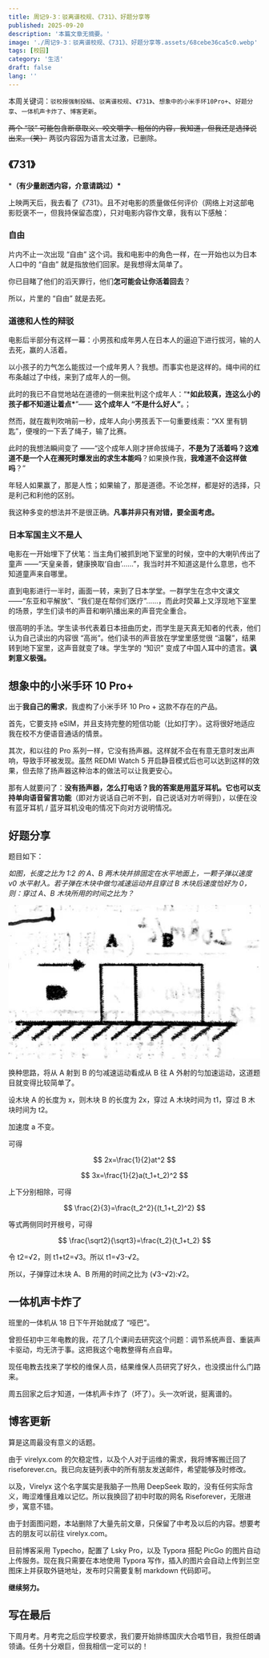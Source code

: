 ```yaml
---
title: 周记9-3：驳离谱校规、《731》、好题分享等
published: 2025-09-20
description: '本篇文章无摘要。'
image: './周记9-3：驳离谱校规、《731》、好题分享等.assets/68cebe36ca5c0.webp'
tags: [校园]
category: '生活'
draft: false 
lang: ''
---
```




本周关键词：`驳校报强制投稿`、`驳离谱校规`、`《731》`、`想象中的小米手环10Pro+`、`好题分享`、`一体机声卡炸了`、`博客更新`。

~~两个 “驳” 可能包含断章取义、咬文嚼字、粗俗的内容，我知道，但我还是选择说出来。（笑）~~
两驳内容因为语言太过激，已删除。

## 《731》

***（有少量剧透内容，介意请跳过）\***

上映两天后，我去看了《731》。且不对电影的质量做任何评价（网络上对这部电影贬褒不一，但我持保留态度），只对电影内容作文章，我有以下感触：

### 自由

片内不止一次出现 “自由” 这个词。我和电影中的角色一样，在一开始也以为日本人口中的 “自由” 就是指放他们回家。是我想得太简单了。

你已目睹了他们的滔天罪行，他们**怎可能会让你活着回去**？

所以，片里的 “自由” 就是去死。

### 道德和人性的辩驳

电影后半部分有这样一幕：小男孩和成年男人在日本人的逼迫下进行拔河，输的人去死，赢的人活着。

以小孩子的力气怎么能拔过一个成年男人？我想。而事实也是这样的。绳中间的红布条越过了中线，来到了成年人的一侧。

此时的我已不自觉地站在道德的一侧来批判这个成年人：“***如此较真，连这么小的孩子都不知道让着点\***”—— **这个成年人 “不是什么好人”**。；

然而，就在裁判吹哨前一秒，成年人向小男孩丢下一句重要线索：“XX 里有钥匙”，便嗖的一下丢了绳子，输了比赛。

此时的我想法瞬间变了 ——“这个成年人刚才拼命拔绳子，**不是为了活着吗？**这**难道不是一个人在濒死时爆发出的求生本能吗**？如果换作我，**我难道不会这样做吗**？”

年轻人如果赢了，那是人性；如果输了，那是道德。不论怎样，都是好的选择，只是利己和利他的区别。

我这种多变的想法并不是很正确。**凡事并非只有对错，要全面考虑。**

### 日本军国主义不是人

电影在一开始埋下了伏笔：当主角们被抓到地下室里的时候，空中的大喇叭传出了童声 ——“天皇亲善，健康换取‘自由’……”，我当时并不知道这是什么意思，也不知道童声来自哪里。

直到电影进行一半时，画面一转，来到了日本学堂。一群学生在念中文课文 ——“东亚和平解放”、“我们是在帮你们医疗”……，而此时荧幕上又浮现地下室里的场景，学生们读书的声音和喇叭播出来的声音完全重合。

很高明的手法。学生读书代表着日本扭曲历史，而学生是天真无知者的代表，他们认为自己读出的内容很 “高尚”。他们读书的声音放在学堂里感觉很 “温馨”，结果转到地下室里，这声音就变了味。学生学的 “知识” 变成了中国人耳中的遗言。**讽刺意义极强。**

## 想象中的小米手环 10 Pro+

出于**我自己的需求**，我虚构了小米手环 10 Pro + 这款不存在的产品。

首先，它要支持 eSIM，并且支持完整的短信功能（比如打字）。这将很好地适应我在校不方便语音通话的情景。

其次，和以往的 Pro 系列一样，它没有扬声器。这样就不会在有意无意时发出声响，导致手环被发现。虽然 REDMI Watch 5 开启静音模式后也可以达到这样的效果，但去除了扬声器这种治本的做法可以让我更安心。

那有人就要问了：**没有扬声器，怎么打电话？**我的答案是用蓝牙耳机。它也可以支持**单向语音留言功能**（即对方说话自己听不到，自己说话对方听得到），以便在没有蓝牙耳机 / 蓝牙耳机没电的情况下向对方说明情况。

## 好题分享

题目如下：

*如图，长度之比为 1:2 的 A、B 两木块并排固定在水平地面上，一颗子弹以速度 v0 水平射入。若子弹在木块中做匀减速运动并且穿过 B 木块后速度恰好为 0，则：穿过 A、B 木块所用的时间之比为？*



![img](./周记9-3：驳离谱校规、《731》、好题分享等.assets/68ceb858cf0c7.webp)



换种思路，将从 A 射到 B 的匀减速运动看成从 B 往 A 外射的匀加速运动，这道题目就变得比较简单了。

设木块 A 的长度为 x，则木块 B 的长度为 2x，穿过 A 木块时间为 t1，穿过 B 木块时间为 t2。

加速度 a 不变。

可得

$$ 2x=\frac{1}{2}at^2 $$

$$ 3x=\frac{1}{2}a(t_1+t_2)^2 $$

上下分别相除，可得

$$ \frac{2}{3}=\frac{t_2^2}{(t_1+t_2)^2} $$

等式两侧同时开根号，可得

$$ \frac{\sqrt2}{\sqrt3}=\frac{t_2}{t_1+t_2} $$

令 t2=√2，则 t1+t2=√3。所以 t1=√3-√2。

所以，子弹穿过木块 A、B 所用的时间之比为 (√3-√2):√2。

## 一体机声卡炸了

班里的一体机从 18 日下午开始就成了 “哑巴”。

曾担任初中三年电教的我，花了几个课间去研究这个问题：调节系统声音、重装声卡驱动，均无济于事。这把我这个电教整得有点自卑。

现任电教去找来了学校的维保人员，结果维保人员研究了好久，也没摸出什么门路来。

周五回家之后才知道，一体机声卡炸了（坏了）。头一次听说，挺离谱的。

## 博客更新

算是这周最没有意义的话题。

由于 virelyx.com 的欠稳定性，以及个人对于运维的需求，我将博客搬迁回了 riseforever.cn。我已向友链列表中的所有朋友发送邮件，希望能够及时修改。

以及，Virelyx 这个名字属实是我脑子一热用 DeepSeek 取的，没有任何实际含义，晦涩难懂且难以记忆。所以我换回了初中时取的网名 Riseforever，无限进步，寓意不错。

由于封面图问题，本站删除了大量先前文章，只保留了中考及以后的内容。想要考古的朋友可以前往 virelyx.com。

目前博客采用 Typecho，配置了 Lsky Pro，以及 Typora 搭配 PicGo 的图片自动上传服务。现在我只需要在本地使用 Typora 写作，插入的图片会自动上传到兰空图床上并获取外链地址，发布时只需要复制 markdown 代码即可。

**继续努力。**

## 写在最后

下周月考。月考完之后应学校要求，我们要开始排练国庆大合唱节目，我担任朗诵领诵。任务十分艰巨，但我相信一定可以的！
